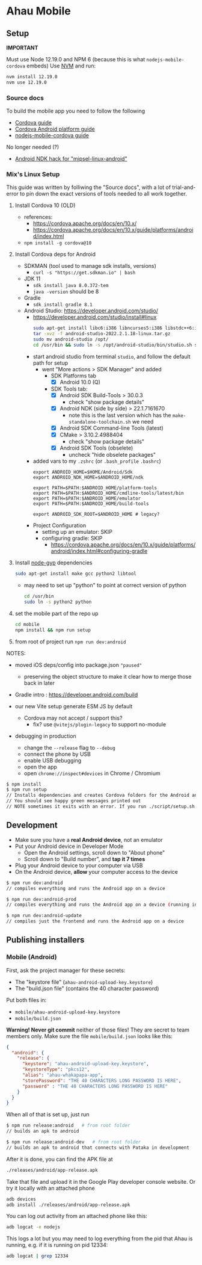 # Ahau Mobile

## Setup

**IMPORTANT**

Must use Node 12.19.0 and NPM 6 (because this is what `nodejs-mobile-cordova` embeds)
Use [NVM](https://github.com/nvm-sh/nvm) and run:
```bash
nvm install 12.19.0
nvm use 12.19.0
```

### Source docs

To build the mobile app you need to follow the following
- [Cordova guide](https://cordova.apache.org/docs/en/10.x/guide/overview/index.html)
- [Cordova Android platform guide](https://cordova.apache.org/docs/en/10.x/guide/platforms/android/index.html#installing-the-requirements)
- [nodejs-mobile-cordova guide](https://github.com/JaneaSystems/nodejs-mobile-cordova)

No longer needed (?)
- [Android NDK hack for "mipsel-linux-android"](https://github.com/JaneaSystems/nodejs-mobile-cordova#android)


### Mix's Linux Setup

This guide was written by folliwing the "Source docs", with a lot of trial-and-error
to pin down the exact versions of tools needed to all work together.

1. Install Cordova 10 (OLD)
    - references:
      - https://cordova.apache.org/docs/en/10.x/
      - https://cordova.apache.org/docs/en/10.x/guide/platforms/android/index.html
    - `npm install -g cordova@10`
2. Install Cordova deps for Android
    - SDKMAN (tool used to manage sdk installs, versions)
      - `curl -s "https://get.sdkman.io" | bash`
    - JDK 11
      - `sdk install java 8.0.372-tem`
      - `java -version` should be 8
    - Gradle
      - `sdk install gradle 8.1`
    - Android Studio: https://developer.android.com/studio/
      - https://developer.android.com/studio/install#linux
        ```bash
        sudo apt-get install libc6:i386 libncurses5:i386 libstdc++6:i386 lib32z1 libbz2-1.0:i386
        tar -xvz -f android-studio-2022.2.1.18-linux.tar.gz
        sudo mv android-studio /opt/
        cd /usr/bin && sudo ln -s /opt/android-studio/bin/studio.sh studio
        ```
      - start android studio from terminal `studio`, and follow the default path for setup
        - went "More actions > SDK Manager" and added
          - SDK Platforms tab
             - [x] Android 10.0 (Q)
          - SDK Tools tab:
             - [x] Android SDK Build-Tools > 30.0.3
                - check "show package details"
             - [x] Android NDK (side by side) > 22.1.7161670
                - note this is the last version which has the `make-standalone-toolchain.sh` we need
             - [x] Android SDK Command-line Tools (latest)
             - [x] CMake > 3.10.2.4988404
                - check "show package details"
             - [x] Android SDK Tools (obselete)
                - uncheck "hide obselete packages"
      - added vars to my `.zshrc` (or `.bash_profile` `.bashrc`)
        ```
        export ANDROID_HOME=$HOME/Android/Sdk
        export ANDROID_NDK_HOME=$ANDROID_HOME/ndk

        export PATH=$PATH:$ANDROID_HOME/platform-tools
        export PATH=$PATH:$ANDROID_HOME/cmdline-tools/latest/bin
        export PATH=$PATH:$ANDROID_HOME/emulator
        export PATH=$PATH:$ANDROID_HOME/build-tools

        export ANDROID_SDK_ROOT=$ANDROID_HOME # legacy?
        ```
      - Project Configuration
        - setting up an emulator: SKIP
        - configuring gradle: SKIP
          - https://cordova.apache.org/docs/en/10.x/guide/platforms/android/index.html#configuring-gradle

3. Install [node-gyp](https://github.com/nodejs/node-gyp) dependencies
    ```bash
    sudo apt-get install make gcc python2 libtool
    ```
    - may need to set up "python" to point at correct version of python
        ```bash
        cd /usr/bin
        sudo ln -s python2 python
        ```

4. set the mobile part of the repo up
    ```bash
    cd mobile
    npm install && npm run setup
    ```

5. from root of project run `npm run dev:android`

NOTES:
- moved iOS deps/config into package.json `"paused"`
    - preserving the object structure to make it clear how to merge those back in later
- Gradle intro : https://developer.android.com/build

- our new Vite setup generate ESM JS by default
    - Cordova may not accept / support this?
        - fix? use `@vitejs/plugin-legacy` to support no-module
- debugging in production
    - change the `--release` flag to `--debug`
    - connect the phone by USB
    - enable USB debugging
    - open the app
    - open `chrome://inspect#devices` in Chrome / Chromium


```bash
$ npm install
$ npm run setup
// Installs dependencies and creates Cordova folders for the Android and iOS platforms
// You should see happy green messages printed out
// NOTE sometimes it exits with an error. If you run ./script/setup.sh you shouldn't see an error
```

## Development

- Make sure you have a **real Android device**, not an emulator
- Put your Android device in Developer Mode
  - Open the Android settings, scroll down to "About phone"
  - Scroll down to "Build number", and **tap it 7 times**
- Plug your Android device to your computer via USB
- On the Android device, **allow** your computer access to the device

```bash
$ npm run dev:android
// compiles everything and runs the Android app on a device
```

```bash
$ npm run dev:android-prod
// compiles everything and runs the Android app on a device (running in dev mode) with the Ahau environment of production (that can connect to Pataka in production)
```

```bash
$ npm run dev:android-update
// compiles just the frontend and runs the Android app on a device
```


## Publishing installers

### Mobile (Android)

First, ask the project manager for these secrets:

- The "keystore file" (`ahau-android-upload-key.keystore`)
- The "build.json file" (contains the 40 character password)

Put both files in:

- `mobile/ahau-android-upload-key.keystore`
- `mobile/build.json`

**Warning! Never git commit** neither of those files! They are secret to team members only. Make sure the file `mobile/build.json` looks like this:

```json
{
  "android": {
    "release": {
      "keystore": "ahau-android-upload-key.keystore",
      "keystoreType": "pkcs12",
      "alias": "ahau-whakapapa-app",
      "storePassword": "THE 40 CHARACTERS LONG PASSWORD IS HERE",
      "password" : "THE 40 CHARACTERS LONG PASSWORD IS HERE"
    }
  }
}
```

When all of that is set up, just run

```bash
$ npm run release:android   # from root folder
// builds an apk to android
```

```bash
$ npm run release:android-dev   # from root folder
// builds an apk to android that connects with Pataka in development
```

After it is done, you can find the APK file at

```bash
./releases/android/app-release.apk
```

Take that file and upload it in the Google Play developer console website.
Or try it locally with an attached phone

```bash
adb devices
adb install ./releases/android/app-release.apk
```

You can log out activity from an attached phone like this:

```bash
adb logcat -e nodejs
```

This logs a lot but you may need to log everything from the pid that Ahau is running, e.g. if it is running on pid 12334:

```bash
adb logcat | grep 12334
```

